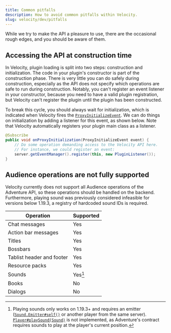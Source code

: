 ```yaml
---
title: Common pitfalls
description: How to avoid common pitfalls within Velocity.
slug: velocity/dev/pitfalls
---
```


While we try to make the API a pleasure to use, there are the occasional rough edges, and you should
be aware of them.

## Accessing the API at construction time

In Velocity, plugin loading is split into two steps: construction and initialization. The code in
your plugin's constructor is part of the construction phase. There is very little you can do safely
during construction, especially as the API does not specify which operations are safe to run during
construction. Notably, you can't register an event listener in your constructor, because you need to
have a valid plugin registration, but Velocity can't register the plugin until the plugin has been
constructed.

To break this cycle, you should always wait for initialization, which is indicated when Velocity
fires the [`ProxyInitializeEvent`](jd:velocity:com.velocitypowered.api.event.proxy.ProxyInitializeEvent).
We can do things on initialization by adding a listener for this event, as shown below.
Note that Velocity automatically registers your plugin main class as a listener.

```java
@Subscribe
public void onProxyInitialization(ProxyInitializeEvent event) {
    // Do some operation demanding access to the Velocity API here.
    // For instance, we could register an event:
    server.getEventManager().register(this, new PluginListener());
}
```

## Audience operations are not fully supported

Velocity currently does not support all Audience operations of the Adventure API, so these operations should be handled on the backend.
Furthermore, playing sound was previously considered infeasible for versions below 1.19.3, a registry of hardcoded sound IDs is required.

| Operation                  | Supported        |
| -------------------------- | -----------------|
| Chat messages              | Yes              |
| Action bar messages        | Yes              |
| Titles                     | Yes              |
| Bossbars                   | Yes              |
| Tablist header and footer  | Yes              |
| Resource packs             | Yes              |
| Sounds                     | Yes[^sounds-note]|
| Books                      | No               |
| Dialogs                    | No               |

[^sounds-note]: Playing sounds only works on 1.19.3+ and requires an emitter ([`Sound.Emitter#self()`](https://jd.advntr.dev/api/latest/net/kyori/adventure/sound/Sound.Emitter.html#self()) or another player from the same server). [`Player#playSound(Sound)`](jd:velocity:com.velocitypowered.api.proxy.Player#playSound(net.kyori.adventure.sound.Sound)) is not implemented, as Adventure's contract requires sounds to play at the player's current position.